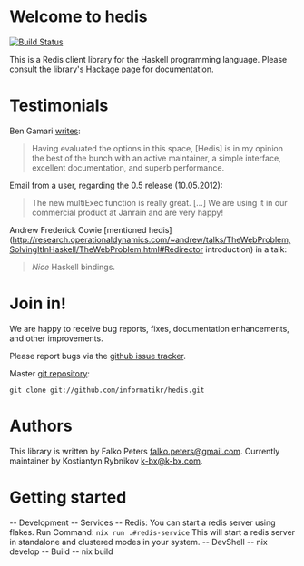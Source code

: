 # Welcome to hedis

[![Build Status](https://travis-ci.org/informatikr/hedis.svg?branch=master)](https://travis-ci.org/informatikr/hedis)

This is a Redis client library for the Haskell programming language. Please consult the library's [Hackage page](http://hackage.haskell.org/package/hedis) for documentation.

# Testimonials

Ben Gamari
[writes](https://groups.google.com/forum/?fromgroups#!topic/redis-db/uJSp7ZcQTew):

> Having evaluated the options in this space, [Hedis] is in my opinion the best
> of the bunch with an active maintainer, a simple interface, excellent 
> documentation, and superb performance.

Email from a user, regarding the 0.5 release (10.05.2012):

> The new multiExec function is really great. [...] We are using it in our
> commercial product at Janrain and are very happy!

Andrew Frederick Cowie [mentioned hedis](http://research.operationaldynamics.com/~andrew/talks/TheWebProblem,SolvingItInHaskell/TheWebProblem.html#Redirector introduction) in a talk:

> _Nice_ Haskell bindings.

# Join in!

We are happy to receive bug reports, fixes, documentation enhancements, and other improvements.

Please report bugs via the [github issue tracker](http://github.com/informatikr/hedis/issues).

Master [git repository](http://github.com/informatikr/hedis):

    git clone git://github.com/informatikr/hedis.git

# Authors

This library is written by Falko Peters <falko.peters@gmail.com>.
Currently maintainer by Kostiantyn Rybnikov <k-bx@k-bx.com>.


# Getting started
  -- Development
      -- Services
          -- Redis: You can start a redis server using flakes.
                    Run Command: `nix run .#redis-service`
                    This will start a redis server in standalone and clustered modes in your system.
      -- DevShell
          -- nix develop
  -- Build
     -- nix build



